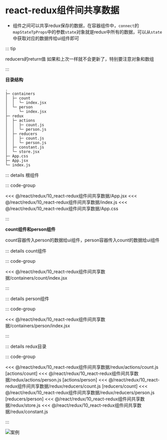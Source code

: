# react-redux组件间共享数据

- 组件之间可以共享redux保存的数据，在容器组件中，`connect`的`mapStateTpProps`中的参数`state`对象就是redux中所有的数据，可以从`state`中获取对应的数据传给ui组件即可

::: tip

reducers的return值  如果和上次一样就不会更新了，特别要注意对象和数组

:::

**目录结构**

```
.
├─ containers
│  ├─ count
│  │  └─ index.jsx
│  └─ person
│     └─ index.jsx
├─ redux
│  ├─ actions
│  │  ├─ count.js
│  │  └─ person.js
│  ├─ reducers
│  │  ├─ count.js
│  │  └─ person.js
│  ├─ constant.js
│  └─ store.jsx
├─ App.css
├─ App.jsx
└─ index.js
```

::: details 根组件

::: code-group

<<< @/react/redux/10_react-redux组件间共享数据/App.jsx
<<< @/react/redux/10_react-redux组件间共享数据/index.js
<<< @/react/redux/10_react-redux组件间共享数据/App.css

:::

**count组件和person组件**

count容器传入person的数据给ui组件，person容器传入count的数据给ui组件

::: details count组件

::: code-group

<<< @/react/redux/10_react-redux组件间共享数据/containers/count/index.jsx

:::

::: details person组件

::: code-group

<<< @/react/redux/10_react-redux组件间共享数据/containers/person/index.jsx

:::


::: details redux目录

::: code-group

<<< @/react/redux/10_react-redux组件间共享数据/redux/actions/count.js [actions/count]
<<< @/react/redux/10_react-redux组件间共享数据/redux/actions/person.js [actions/person]
<<< @/react/redux/10_react-redux组件间共享数据/redux/reducers/count.js [reducers/count]
<<< @/react/redux/10_react-redux组件间共享数据/redux/reducers/person.js [reducers/person]
<<< @/react/redux/10_react-redux组件间共享数据/redux/store.js
<<< @/react/redux/10_react-redux组件间共享数据/redux/constant.js

:::

![案例](/react/redux/2024-08-22%2015.29.01.gif)